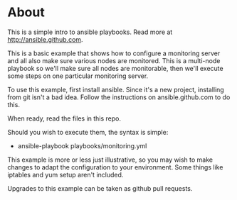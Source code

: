 About
=====

This is a simple intro to ansible playbooks.  Read more at
http://ansible.github.com.

This is a basic example that shows how to configure a monitoring
server and all also make sure various nodes are monitored.  This is
a multi-node playbook so we'll make sure all nodes are monitorable,
then we'll execute some steps on one particular monitoring server.

To use this example, first install ansible.  Since it's a new project,
installing from git isn't a bad idea.  Follow the instructions on
ansible.github.com to do this.

When ready, read the files in this repo.

Should you wish to execute them, the syntax is simple:

  * ansible-playbook playbooks/monitoring.yml

This example is more or less just illustrative, so you may wish
to make changes to adapt the configuration to your environment.
Some things like iptables and yum setup aren't included.

Upgrades to this example can be taken as github pull requests.


